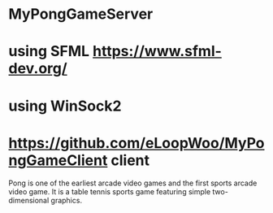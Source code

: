 # MyPongGameServer
# using SFML https://www.sfml-dev.org/
# using WinSock2
# https://github.com/eLoopWoo/MyPongGameClient    client
Pong is one of the earliest arcade video games and the first sports arcade video game.
It is a table tennis sports game featuring simple two-dimensional graphics. 
